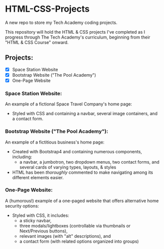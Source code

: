 # HTML-CSS-Projects
A new repo to store my Tech Academy coding projects.

This repository will hold the HTML & CSS projects I've completed as I progress through The Tech Academy's curriculum, beginning from their "HTML & CSS Course" onward.

## Projects:
- [x] Space Station Website
- [x] Bootstrap Website ("The Pool Academy")
- [x] One-Page Website

### Space Station Website:
An example of a fictional Space Travel Company's home page:
- Styled with CSS and containing a navbar, several image containers, and a contact form.

### Bootstrap Website ("The Pool Academy"):
An example of a fictitious business's home page:
- Created with Bootstrap4 and containing numerous components, including:
  - a navbar, a jumbotron, two dropdown menus, two contact forms, and several cards of varying types, layouts, & styles
- HTML has been *thoroughly* commented to make navigating among its different elements easier.

### One-Page Website:
A (humorous!) example of a one-paged website that offers alternative home security options:
- Styled with CSS, it includes:
  - a sticky navbar,
  - three modals/lightboxes (controllable via thumbnails or Next/Previous buttons),
  - relevant images (with "alt" descriptions), and
  - a contact form (with related options organized into groups)
